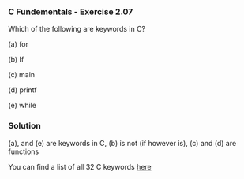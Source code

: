 ### C Fundementals - Exercise 2.07

Which of the following are keywords in C?

(a) for

(b) If

(c) main

(d) printf

(e) while

###  Solution

(a), and (e) are keywords in C, (b) is not (if however is), (c) and (d) are functions

You can find a list of all 32 C keywords [here](https://en.cppreference.com/w/c/keyword)
